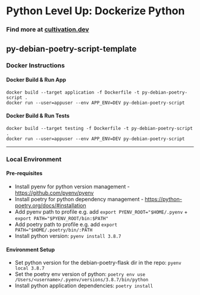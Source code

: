 # Python Level Up: Dockerize Python

### Find more at [cultivation.dev](https://cultivation.dev)

## py-debian-poetry-script-template

### Docker Instructions

#### Docker Build & Run App

```
docker build --target application -f Dockerfile -t py-debian-poetry-script .
docker run --user=appuser --env APP_ENV=DEV py-debian-poetry-script
```

#### Docker Build & Run Tests

```
docker build --target testing -f Dockerfile -t py-debian-poetry-script .
docker run --user=appuser --env APP_ENV=DEV py-debian-poetry-script
```

---

### Local Environment

#### Pre-requisites

- Install pyenv for python version management - https://github.com/pyenv/pyenv
- Install poetry for python dependency management - https://python-poetry.org/docs/#installation
- Add pyenv path to profile e.g. add `export PYENV_ROOT="$HOME/.pyenv` + `export PATH="$PYENV_ROOT/bin:$PATH"`
- Add poetry path to profile e.g. add `export PATH="$HOME/.poetry/bin/:PATH`
- Install python version: `pyenv install 3.8.7`

#### Environment Setup

- Set python version for the debian-poetry-flask dir in the repo: `pyenv local 3.8.7`
- Set the poetry env version of python: `poetry env use /Users/<username>/.pyenv/versions/3.8.7/bin/python`
- Install python application dependencies: `poetry install`